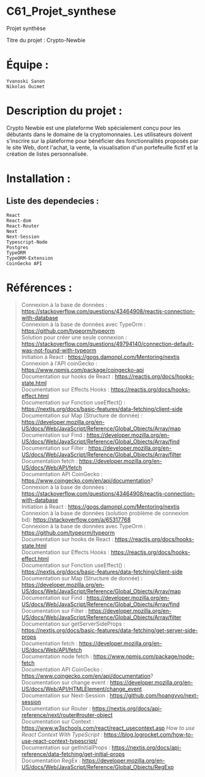 # C61_Projet_synthese
Projet synthèse


Titre du projet : Crypto-Newbie

Équipe :
=======================================================
	Yvanoski Sanon
	Nikolas Ouimet


	
	
Description du projet :
=======================================================
Crypto Newbie est une plateforme Web spécialement conçu pour les débutants dans le domaine de la cryptomonnaies. Les utilisateurs doivent s'inscrire sur la plateforme pour bénéficier des fonctionnalités proposés par le site Web, dont l'achat, la vente, la visualisation d'un portefeuille fictif et la création de listes personnalisée.


Installation :
=======================================================
Liste des dependecies :
-------------------------------------------------------
	React  
	React-dom  
	React-Router  
	Next  
	Next-Session  
	Typescript-Node  
	Postgres  
	TypeORM  
	TypeORM-Extension
	CoinGecko API  

Références :
=======================================================

>Connexion à la base de données : https://stackoverflow.com/questions/43464908/reactjs-connection-with-database  
Connexion à la base de données avec TypeOrm : https://github.com/typeorm/typeorm  
Solution pour créer une seule connexion : https://stackoverflow.com/questions/49794140/connection-default-was-not-found-with-typeorm    
Initiation à React : https://gogs.damonpl.com/Mentoring/nextjs    
Connexion à l'API coinGecko : https://www.npmjs.com/package/coingecko-api    
Documentation sur hooks de React : https://reactjs.org/docs/hooks-state.html    
Documentation sur Effects Hooks : https://reactjs.org/docs/hooks-effect.html    
Documentation sur Fonction useEffect() : https://nextjs.org/docs/basic-features/data-fetching/client-side  
Documentation sur Map (Structure de donnée) : https://developer.mozilla.org/en-US/docs/Web/JavaScript/Reference/Global_Objects/Array/map  
Documentation sur Find : https://developer.mozilla.org/en-US/docs/Web/JavaScript/Reference/Global_Objects/Array/find  
Documentation sur Filter : https://developer.mozilla.org/en-US/docs/Web/JavaScript/Reference/Global_Objects/Array/filter  
Documentation fetch : https://developer.mozilla.org/en-US/docs/Web/API/fetch  
Documentation API CoinGecko : https://www.coingecko.com/en/api/documentation?  
Connexion à la base de données : https://stackoverflow.com/questions/43464908/reactjs-connection-with-database  
Initiation à React : https://gogs.damonpl.com/Mentoring/nextjs  
Connexion à la base de données (solution problème de connexion bd): https://stackoverflow.com/a/65317768  
Connexion à la base de données avec TypeOrm : https://github.com/typeorm/typeorm	  
Documentation sur hooks de React : https://reactjs.org/docs/hooks-state.html	  
Documentation sur Effects Hooks : https://reactjs.org/docs/hooks-effect.html	  
Documentation sur Fonction useEffect() : https://nextjs.org/docs/basic-features/data-fetching/client-side	  
Documentation sur Map (Structure de donnée) : https://developer.mozilla.org/en-US/docs/Web/JavaScript/Reference/Global_Objects/Array/map	  
Documentation sur Find : https://developer.mozilla.org/en-US/docs/Web/JavaScript/Reference/Global_Objects/Array/find  
Documentation sur Filter : https://developer.mozilla.org/en-US/docs/Web/JavaScript/Reference/Global_Objects/Array/filter	  
Documentation sur getServerSideProps : https://nextjs.org/docs/basic-features/data-fetching/get-server-side-props	    
Documentation fetch : https://developer.mozilla.org/en-US/docs/Web/API/fetch	  
Documentation node fetch : https://www.npmjs.com/package/node-fetch    
Documentation API CoinGecko : https://www.coingecko.com/en/api/documentation?	  
Documentation sur change event : https://developer.mozilla.org/en-US/docs/Web/API/HTMLElement/change_event	  
Documentation sur Next-Session : https://github.com/hoangvvo/next-session	  
Documentation sur Router : https://nextjs.org/docs/api-reference/next/router#router-object	    
Documentation sur Context : https://www.w3schools.com/react/react_usecontext.asp 
*How to use React Context With TypeScript* : https://blog.logrocket.com/how-to-use-react-context-typescript/       
Documentation sur getInitialProps : https://nextjs.org/docs/api-reference/data-fetching/get-initial-props    
Documentation RegEx : https://developer.mozilla.org/en-US/docs/Web/JavaScript/Reference/Global_Objects/RegExp    